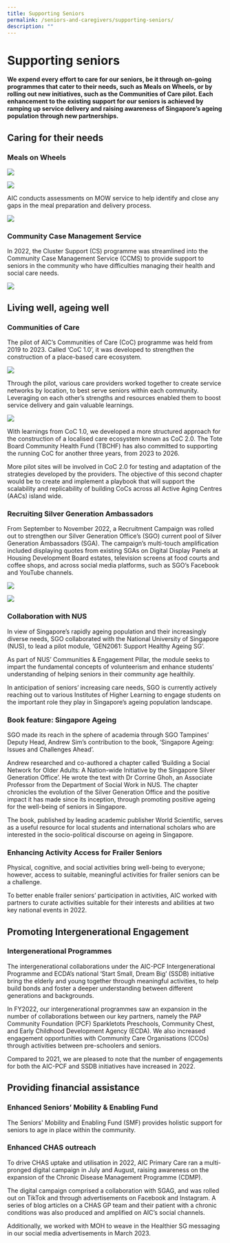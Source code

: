 ```yaml
---
title: Supporting Seniors
permalink: /seniors-and-caregivers/supporting-seniors/
description: ""
---
```

# Supporting seniors
**We expend every effort to care for our seniors, be it through on-going programmes that cater to their needs, such as Meals on Wheels, or by rolling out new initiatives, such as the Communities of Care pilot. Each enhancement to the existing support for our seniors is achieved by ramping up service delivery and raising awareness of Singapore’s ageing population through new partnerships.**

## Caring for their needs
### Meals on Wheels

![](/images/meals-on-wheels.png)

![](/images/our-objectives.png)

AIC conducts assessments on MOW service to help identify and close any gaps in the meal preparation and delivery process.

![](/images/6-mow-service-providers.png)

### Community Case Management Service
In 2022, the Cluster Support (CS) programme was streamlined into the Community Case Management Service (CCMS) to provide support to seniors in the community who have difficulties managing their health and social care needs.

![](/images/revised-ccms-model.png)

## Living well, ageing well
### Communities of Care
The pilot of AIC’s Communities of Care (CoC) programme was held from 2019 to 2023. Called ‘CoC 1.0’, it was developed to strengthen the construction of a place-based care ecosystem. 

![](/images/coc-2000-seniors.png)

Through the pilot, various care providers worked together to create service networks by location, to best serve seniors within each community. Leveraging on each other’s strengths and resources enabled them to boost service delivery and gain valuable learnings.

![](/images/video-place-holder.png)

With learnings from CoC 1.0, we developed a more structured approach for the construction of a localised care ecosystem known as CoC 2.0. The Tote Board Community Health Fund (TBCHF) has also committed to supporting the running CoC for another three years, from 2023 to 2026.
 
More pilot sites will be involved in CoC 2.0 for testing and adaptation of the strategies developed by the providers. The objective of this second chapter would be to create and implement a playbook that will support the scalability and replicability of building CoCs across all Active Aging Centres (AACs) island wide.

### Recruiting Silver Generation Ambassadors
From September to November 2022, a Recruitment Campaign was rolled out to strengthen our Silver Generation Office’s (SGO) current pool of Silver Generation Ambassadors (SGA). The campaign’s multi-touch amplification included displaying quotes from existing SGAs on Digital Display Panels at Housing Development Board estates, television screens at food courts and coffee shops, and across social media platforms, such as SGO’s Facebook and YouTube channels.

![](/images/recruitment-campaign-37-million.png)

![](/images/sgo-worked-with-kols.png)

### Collaboration with NUS
In view of Singapore’s rapidly ageing population and their increasingly diverse needs, SGO collaborated with the National University of Singapore (NUS), to lead a pilot module, ‘GEN2061: Support Healthy Ageing SG’. 

As part of NUS’ Communities & Engagement Pillar, the module seeks to impart the fundamental concepts of volunteerism and enhance students’ understanding of helping seniors in their community age healthily.

In anticipation of seniors’ increasing care needs, SGO is currently actively reaching out to various Institutes of Higher Learning to engage students on the important role they play in Singapore’s ageing population landscape.

### Book feature: Singapore Ageing
SGO made its reach in the sphere of academia through SGO Tampines’ Deputy Head, Andrew Sim’s contribution to the book, ‘Singapore Ageing: Issues and Challenges Ahead’.

Andrew researched and co-authored a chapter called ‘Building a Social Network for Older Adults: A Nation-wide Initiative by the Singapore Silver Generation Office’. He wrote the text with Dr Corrine Ghoh, an Associate Professor from the Department of Social Work in NUS. The chapter chronicles the evolution of the Silver Generation Office and the positive impact it has made since its inception, through promoting positive ageing for the well-being of seniors in Singapore. 

The book, published by leading academic publisher World Scientific, serves as a useful resource for local students and international scholars who are interested in the socio-political discourse on ageing in Singapore.

### Enhancing Activity Access for Frailer Seniors
Physical, cognitive, and social activities bring well-being to everyone; however, access to suitable, meaningful activities for frailer seniors can be a challenge. 

To better enable frailer seniors’ participation in activities, AIC worked with partners to curate activities suitable for their interests and abilities at two key national events in 2022. 

## Promoting Intergenerational Engagement
### Intergenerational Programmes
The intergenerational collaborations under the AIC-PCF Intergenerational Programme and ECDA’s national ‘Start Small, Dream Big’ (SSDB) initiative bring the elderly and young together through meaningful activities, to help build bonds and foster a deeper understanding between different generations and backgrounds.

In FY2022, our intergenerational programmes saw an expansion in the number of collaborations between our key partners, namely the PAP Community Foundation (PCF) Sparkletots Preschools, Community Chest, and Early Childhood Development Agency (ECDA). We also increased engagement opportunities with Community Care Organisations (CCOs) through activities between pre-schoolers and seniors.

Compared to 2021, we are pleased to note that the number of engagements for both the AIC-PCF and SSDB initiatives have increased in 2022.

## Providing financial assistance
### Enhanced Seniors’ Mobility & Enabling Fund
The Seniors' Mobility and Enabling Fund (SMF) provides holistic support for seniors to age in place within the community.

### Enhanced CHAS outreach
To drive CHAS uptake and utilisation in 2022, AIC Primary Care ran a multi-pronged digital campaign in July and August, raising awareness on the expansion of the Chronic Disease Management Programme (CDMP). 

The digital campaign comprised a collaboration with SGAG, and was rolled out on TikTok and through advertisements on Facebook and Instagram. A series of blog articles on a CHAS GP team and their patient with a chronic conditions was also produced and amplified on AIC’s social channels. 

Additionally, we worked with MOH to weave in the Healthier SG messaging in our social media advertisements in March 2023.